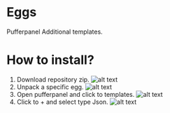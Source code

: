 # Eggs
Pufferpanel Additional templates.
# How to install?
1. Download repository zip.
![alt text](https://i.ibb.co/FHTQnNj/image.png)
2. Unpack a specific egg.
![alt text](https://i.ibb.co/FJ0Nncv/image.png)
3. Open pufferpanel and click to templates.
![alt text](https://i.ibb.co/nCS2xmy/image.png)
4. Click to + and select type Json.
![alt text](https://i.ibb.co/Q96c4JC/image.png)
